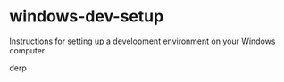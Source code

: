 # windows-dev-setup
Instructions for setting up a development environment on your Windows computer

derp

